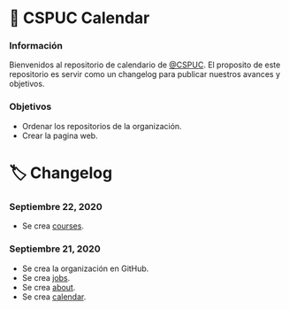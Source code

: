 # 📅 CSPUC Calendar

### Información

Bienvenidos al repositorio de calendario de [@CSPUC](https://github.com/cspuc). El proposito de este repositorio es servir como un changelog para publicar nuestros avances y objetivos.

### Objetivos 
- Ordenar los repositorios de la organización.
- Crear la pagina web.

# 🏷️ Changelog

### Septiembre 22, 2020
- Se crea [courses](https://github.com/cspuc/courses).


### Septiembre 21, 2020
- Se crea la organización en GitHub.
- Se crea [jobs](https://github.com/cspuc/jobs).
- Se crea [about](https://github.com/cspuc/about).
- Se crea [calendar](https://github.com/cspuc/calendar).
